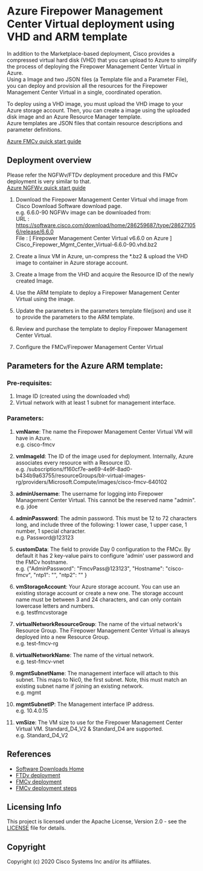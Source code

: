 # Azure Firepower Management Center Virtual deployment using VHD and ARM template

In addition to the Marketplace-based deployment, Cisco provides a compressed virtual hard disk (VHD) that you can upload to Azure to simplify the process of deploying the Firepower Management Center Virtual in Azure. <br>
Using a Image and two JSON files (a Template file and a Parameter File), you can deploy and provision all the resources for the Firepower Management Center Virtual in a single, coordinated operation. <br>

To deploy using a VHD image, you must upload the VHD image to your Azure storage account. Then, you can create a image using the uploaded disk image and an Azure Resource Manager template.<br>
Azure templates are JSON files that contain resource descriptions and parameter definitions.<br>

[Azure FMCv quick start guide](https://www.cisco.com/c/en/us/td/docs/security/firepower/quick_start/fmcv/fpmc-virtual/fpmc-virtual-azure.html)


## Deployment overview

Please refer the NGFWv/FTDv deployment procedure and this FMCv deployment is very similar to that.<br>
[Azure NGFWv quick start guide](https://www.cisco.com/c/en/us/td/docs/security/firepower/quick_start/azure/ftdv-azure-qsg.html)

1. Download the Firepower Management Center Virtual vhd image from Cisco Download Software download page. <br>
e.g. 6.6.0-90 NGFWv image can be downloaded from:<br>
URL  : https://software.cisco.com/download/home/286259687/type/286271056/release/6.6.0 <br>
File : [ Firepower Management Center Virtual v6.6.0 on Azure ]  	Cisco_Firepower_Mgmt_Center_Virtual-6.6.0-90.vhd.bz2<br>

2. Create a linux VM in Azure, un-compress the *.bz2 & upload the VHD image to container in Azure storage account.

3. Create a Image from the VHD and acquire the Resource ID of the newly created Image.

4. Use the ARM template to deploy a Firepower Management Center Virtual using the image.

5. Update the parameters in the parameters template file(json) and use it to provide the parameters to the ARM template.

6. Review and purchase the template to deploy Firepower Management Center Virtual.

7. Configure the FMCv/Firepower Management Center Virtual


## Parameters for the Azure ARM template:

### Pre-requisites:
1. Image ID (created using the downloaded vhd)
2. Virtual network with at least 1 subnet for management interface.

### Parameters:
1. **vmName**: The name the Firepower Management Center Virtual VM will have in Azure.<br>
e.g. cisco-fmcv

2. **vmImageId**: The ID of the image used for deployment. Internally, Azure associates every resource with a Resource ID.<br>
e.g. /subscriptions/f160cf7e-ae69-4e9f-8ad0-b434b9a63755/resourceGroups/blr-virtual-images-rg/providers/Microsoft.Compute/images/cisco-fmcv-640102

3. **adminUsername**: The username for logging into Firepower Management Center Virtual. This cannot be the reserved name "admin".<br>
e.g. jdoe

4. **adminPassword**: The admin password. This must be 12 to 72 characters long, and include three of the following: 1 lower case, 1 upper case, 1 number, 1 special character.<br>
e.g. Password@123123

5. **customData**: The field to provide Day 0 configuration to the FMCv. By default it has 2 key-value pairs to configure 'admin' user password and the FMCv hostname.<br>
e.g. {"AdminPassword": "FmcvPass@123123", "Hostname": "cisco-fmcv", "ntp1": "<NTPServer1>", "ntp2": "<NTPServer2>" }

6. **vmStorageAccount**: Your Azure storage account. You can use an existing storage account or create a new one. The storage account name must be between 3 and 24 characters, and can only contain lowercase letters and numbers.<br>
e.g. testfmcvstorage

7. **virtualNetworkResourceGroup**: The name of the virtual network's Resource Group. The Firepower Management Center Virtual is always deployed into a new Resource Group.<br>
e.g. test-fmcv-rg

8. **virtualNetworkName**: The name of the virtual network.<br>
e.g. test-fmcv-vnet

9. **mgmtSubnetName**: The management interface will attach to this subnet. This maps to Nic0, the first subnet. Note, this must match an existing subnet name if joining an existing network.<br>
e.g. mgmt

10. **mgmtSubnetIP**: The Management interface IP address.<br>
e.g. 10.4.0.15

11. **vmSize**: The VM size to use for the Firepower Management Center Virtual VM. Standard_D4_V2 & Standard_D4 are supported. <br>
e.g. Standard_D4_V2


## References
* [Software Downloads Home](https://software.cisco.com/download/home/286306503/type/286306337/release/6.6.0)
* [FTDv deployment](https://www.cisco.com/c/en/us/td/docs/security/firepower/quick_start/azure/ftdv-azure-gsg/ftdv-azure-deploy.html#id_82702)
* [FMCv deployment](https://www.cisco.com/c/en/us/td/docs/security/firepower/quick_start/fmcv/fpmc-virtual/fpmc-virtual-azure.html#id_106502)
* [FMCv deployment steps](https://www.cisco.com/c/en/us/td/docs/security/firepower/quick_start/azure/ftdv-azure-qsg.html#pgfId-160281)

## Licensing Info
This project is licensed under the Apache License, Version 2.0 - see the [LICENSE](../../../../LICENSE) file for details.

## Copyright
Copyright (c) 2020 Cisco Systems Inc and/or its affiliates.

